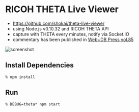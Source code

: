 # RICOH THETA Live Viewer

- https://github.com/shokai/theta-live-viewer
- using Node.js v0.10.32 and RICOH THETA API
- capture with THETA every minutes, notify via Socket.IO
- commentary has been published in [Web+DB Press vol.85](http://www.amazon.co.jp/dp/4774171417/shokai-22)

![screenshot](http://gyazo.com/fd228dfaf11a2cebea48af59d3f92375.gif)


## Install Dependencies

    % npm install


## Run

    % DEBUG=theta* npm start
